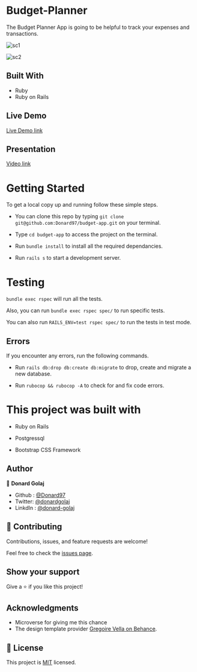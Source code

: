 # Budget-Planner

The Budget Planner App is going to be helpful to track your expenses and transactions.

![sc1](https://user-images.githubusercontent.com/74506933/149639286-839f044f-4c48-4fed-a3ac-b04cc1bfa04f.PNG)

![sc2](https://user-images.githubusercontent.com/74506933/149639289-c25ce8c6-4c24-42c4-b463-052813ebbdee.PNG)



## Built With

- Ruby
- Ruby on Rails

## Live Demo

[Live Demo link]()

## Presentation

[Video link](https://glacial-everglades-00365.herokuapp.com/)

# Getting Started

To get a local copy up and running follow these simple steps.

- You can clone this repo by typing `git clone git@github.com:Donard97/budget-app.git` on your terminal.

- Type `cd budget-app` to access the project on the terminal.
  
- Run `bundle install` to install all the required dependancies.

- Run `rails s` to start a development server.

# Testing

`bundle exec rspec` will run all the tests.

Also, you can run `bundle exec rspec spec/` to run specific tests.

You can also run `RAILS_ENV=test rspec spec/` to run the tests in test mode.

## Errors

If you encounter any errors, run the following commands.

- Run `rails db:drop db:create db:migrate` to drop, create and migrate a new database.

- Run `rubocop && rubocop -A` to check for and fix code errors.

# This project was built with

- Ruby on Rails

- Postgressql

- Bootstrap CSS Framework


## Author


👤 **Donard Golaj**

- Github : [@Donard97](https://github.com/Donard97)
- Twitter: [@donardgolaj](https://twitter.com/donardgolaj)
- LinkdIn : [@donard-golaj](https://www.linkedin.com/in/donard-golaj/)

## 🤝 Contributing

Contributions, issues, and feature requests are welcome!

Feel free to check the [issues page](https://github.com/Donard97/budget-app/issues).

## Show your support

Give a ⭐️ if you like this project!

## Acknowledgments

- Microverse for giving me this chance
- The design template provider [Gregoire Vella on Behance](https://www.behance.net/gregoirevella).

## 📝 License

This project is [MIT](./LICENCE) licensed.
